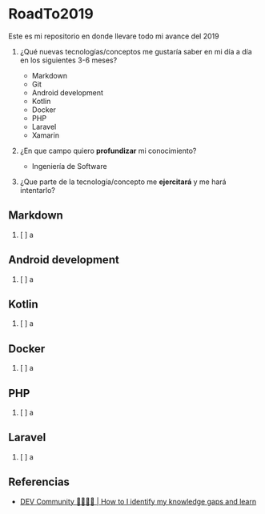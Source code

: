 # RoadTo2019

Este es mi repositorio en donde llevare todo mi avance del 2019  

1. ¿Qué nuevas tecnologías/conceptos me gustaría saber en mi día a día en los siguientes 3-6 meses?
   * Markdown
   * Git
   * Android development
   * Kotlin
   * Docker
   * PHP
   * Laravel
   * Xamarin

2. ¿En que campo quiero **profundizar** mi conocimiento?
   * Ingeniería de Software


3. ¿Que parte de la tecnología/concepto me **ejercitará** y me hará intentarlo?

## Markdown

   1. [ ] a

## Android development

   1. [ ] a

## Kotlin

   1. [ ] a

## Docker

   1. [ ] a

## PHP

   1. [ ] a

## Laravel

   1. [ ] a

## Referencias

* [DEV Community 👨‍💻👩‍💻 | How to I identify my knowledge gaps and learn](https://dev.to/bgord/how-do-i-identify-my-knowledge-gaps-and-learn-4mlc)

